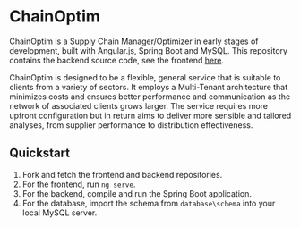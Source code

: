 # ChainOptim

ChainOptim is a Supply Chain Manager/Optimizer in early stages of development, built with Angular.js, Spring Boot and MySQL. This repository contains the backend source code, see the frontend [here](https://github.com/TudorOrban/ChainOptim-frontend).

ChainOptim is designed to be a flexible, general service that is suitable to clients from a variety of sectors. It employs a Multi-Tenant architecture that minimizes costs and ensures better performance and communication as the network of associated clients grows larger. The service requires more upfront configuration but in return aims to deliver more sensible and tailored analyses, from supplier performance to distribution effectiveness.

## Quickstart
1. Fork and fetch the frontend and backend repositories.
2. For the frontend, run `ng serve`.
3. For the backend, compile and run the Spring Boot application.
4. For the database, import the schema from `database\schema` into your local MySQL server.